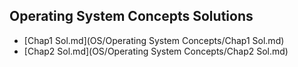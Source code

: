 ## Operating System Concepts Solutions
* [Chap1 Sol.md](OS/Operating System Concepts/Chap1 Sol.md)
* [Chap2 Sol.md](OS/Operating System Concepts/Chap2 Sol.md)